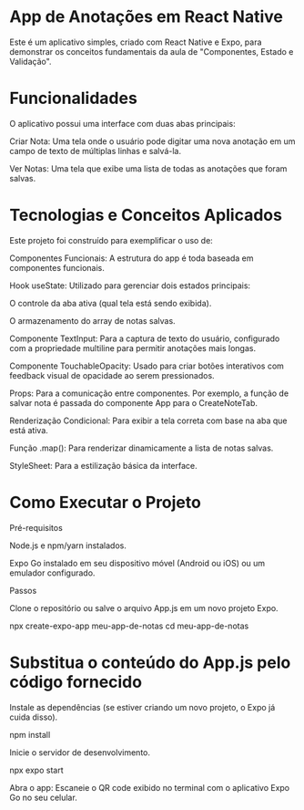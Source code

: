# App de Anotações em React Native

Este é um aplicativo simples, criado com React Native e Expo, para demonstrar os conceitos fundamentais da aula de "Componentes, Estado e Validação".

# Funcionalidades

O aplicativo possui uma interface com duas abas principais:

Criar Nota: Uma tela onde o usuário pode digitar uma nova anotação em um campo de texto de múltiplas linhas e salvá-la.

Ver Notas: Uma tela que exibe uma lista de todas as anotações que foram salvas.

# Tecnologias e Conceitos Aplicados

Este projeto foi construído para exemplificar o uso de:

Componentes Funcionais: A estrutura do app é toda baseada em componentes funcionais.

Hook useState: Utilizado para gerenciar dois estados principais:

O controle da aba ativa (qual tela está sendo exibida).

O armazenamento do array de notas salvas.

Componente TextInput: Para a captura de texto do usuário, configurado com a propriedade multiline para permitir anotações mais longas.

Componente TouchableOpacity: Usado para criar botões interativos com feedback visual de opacidade ao serem pressionados.

Props: Para a comunicação entre componentes. Por exemplo, a função de salvar nota é passada do componente App para o CreateNoteTab.

Renderização Condicional: Para exibir a tela correta com base na aba que está ativa.

Função .map(): Para renderizar dinamicamente a lista de notas salvas.

StyleSheet: Para a estilização básica da interface.

# Como Executar o Projeto

Pré-requisitos

Node.js e npm/yarn instalados.

Expo Go instalado em seu dispositivo móvel (Android ou iOS) ou um emulador configurado.

Passos

Clone o repositório ou salve o arquivo App.js em um novo projeto Expo.

npx create-expo-app meu-app-de-notas
cd meu-app-de-notas
# Substitua o conteúdo do App.js pelo código fornecido


Instale as dependências (se estiver criando um novo projeto, o Expo já cuida disso).

npm install


Inicie o servidor de desenvolvimento.

npx expo start


Abra o app: Escaneie o QR code exibido no terminal com o aplicativo Expo Go no seu celular.